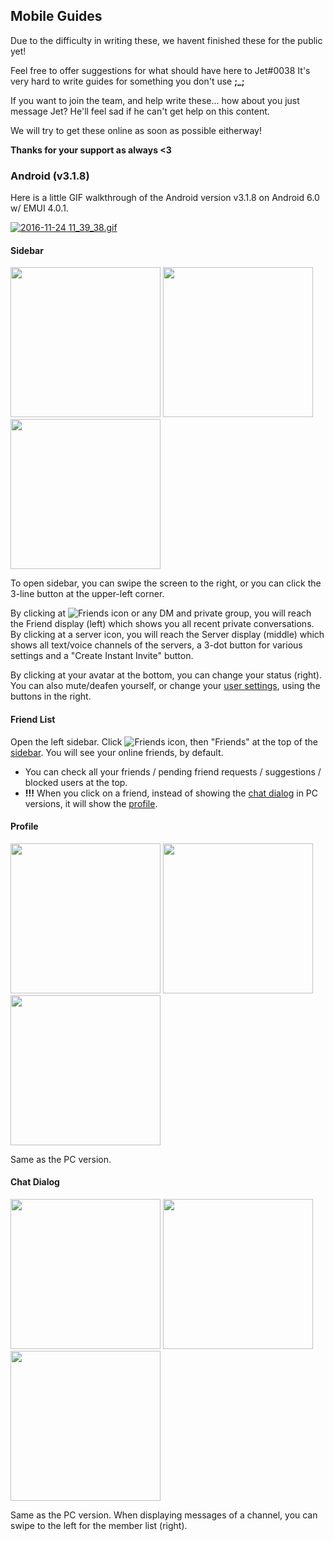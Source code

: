 ## Mobile Guides

Due to the difficulty in writing these, we havent finished these for the public yet!

Feel free to offer suggestions for what should have here to Jet#0038
It's very hard to write guides for something you don't use **;_;**

If you want to join the team, and help write these... how about you just message Jet? He'll feel sad if he can't get help on this content.

We will try to get these online as soon as possible eitherway!

**Thanks for your support as always <3**

### Android (v3.1.8)

Here is a little GIF walkthrough of the Android version v3.1.8 on Android 6.0 w/ EMUI 4.0.1.

[![2016-11-24 11_39_38.gif](https://s12.postimg.org/e6tw32ail/2016_11_24_11_39_38.gif)](https://postimg.org/image/bcqqpm8c9/)

#### Sidebar
<img src="https://cdn.discordapp.com/attachments/217112909610876928/251390185076555777/Screenshot_2016-11-24-11-54-05.png" width="240"> <img src="https://cdn.discordapp.com/attachments/217112909610876928/251390128679944192/Screenshot_2016-11-24-11-54-17.png" width="240"> <img src="https://cdn.discordapp.com/attachments/217112909610876928/251401404629909505/Screenshot_2016-11-24-12-39-16.png" width="240">

To open sidebar, you can swipe the screen to the right, or you can click the 3-line button at the upper-left corner.

By clicking at ![Friends icon](https://cdn.discordapp.com/attachments/217112909610876928/251397025642446849/Screen_Shot_2016-11-24_at_12.21.40_PM.png) or any DM and private group, you will reach the Friend display (left) which shows you all recent private conversations. By clicking at a server icon, you will reach the Server display (middle) which shows all text/voice channels of the servers, a 3-dot button for various settings and a "Create Instant Invite" button.

By clicking at your avatar at the bottom, you can change your status (right). You can also mute/deafen yourself, or change your [user settings](#user-settings), using the buttons in the right.

#### Friend List
Open the left sidebar. Click ![Friends icon](https://cdn.discordapp.com/attachments/217112909610876928/251397025642446849/Screen_Shot_2016-11-24_at_12.21.40_PM.png), then "Friends" at the top of the [sidebar](#sidebar). You will see your online friends, by default.

* You can check all your friends / pending friend requests / suggestions / blocked users at the top.
* **!!!** When you click on a friend, instead of showing the [chat dialog](#chat-dialog) in PC versions, it will show the [profile](#profile).

#### Profile
<img src="https://cdn.discordapp.com/attachments/217112909610876928/251400323674013697/Screenshot_2016-11-24-12-23-59.png" width="240"> <img src="https://cdn.discordapp.com/attachments/217112909610876928/251400356477665281/Screenshot_2016-11-24-12-24-05.png" width="240"> <img src="https://cdn.discordapp.com/attachments/217112909610876928/251400399070691329/Screenshot_2016-11-24-12-24-08.png" width="240">

Same as the PC version.

#### Chat Dialog
<img src="https://cdn.discordapp.com/attachments/217112909610876928/251439922874023947/Screenshot_2016-11-24-15-10-29.png" width="240"> <img src="https://cdn.discordapp.com/attachments/217112909610876928/251439958760488960/Screenshot_2016-11-24-15-10-13.png" width="240"> <img src="https://cdn.discordapp.com/attachments/217112909610876928/251440150494576660/Screenshot_2016-11-24-15-13-03.png" width="240">

Same as the PC version. When displaying messages of a channel, you can swipe to the left for the member list (right).
